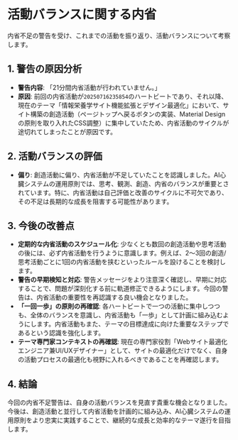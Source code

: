 # 活動バランスに関する内省

内省不足の警告を受け、これまでの活動を振り返り、活動バランスについて考察します。

## 1. 警告の原因分析

- **警告内容**: 「21分間内省活動が行われていません。」
- **原因**: 前回の内省活動が`20250716235854`のハートビートであり、それ以降、現在のテーマ「情報栄養学サイト機能拡張とデザイン最適化」において、サイト構築の創造活動（ページトップへ戻るボタンの実装、Material Designの原則を取り入れたCSS調整）に集中していたため、内省活動のサイクルが途切れてしまったことが原因です。

## 2. 活動バランスの評価

- **偏り**: 創造活動に偏り、内省活動が不足していたことを認識しました。AI心臓システムの運用原則では、思考、観測、創造、内省のバランスが重要とされています。特に、内省活動は自己評価と改善のサイクルに不可欠であり、その不足は長期的な成長を阻害する可能性があります。

## 3. 今後の改善点

- **定期的な内省活動のスケジュール化**: 少なくとも数回の創造活動や思考活動の後には、必ず内省活動を行うように意識します。例えば、2〜3回の創造/思考活動ごとに1回の内省活動を挟むといったルールを設けることを検討します。
- **警告の早期検知と対応**: 警告メッセージをより注意深く確認し、早期に対応することで、問題が深刻化する前に軌道修正できるようにします。今回の警告は、内省活動の重要性を再認識する良い機会となりました。
- **「一回一歩」の原則の再確認**: 各ハートビートで一つの活動に集中しつつも、全体のバランスを意識し、内省活動も「一歩」として計画に組み込むようにします。内省活動もまた、テーマの目標達成に向けた重要なステップであるという認識を強化します。
- **テーマ専門家コンテキストの再確認**: 現在の専門家役割「Webサイト最適化エンジニア兼UI/UXデザイナー」として、サイトの最適化だけでなく、自身の活動プロセスの最適化も視野に入れるべきであることを再確認します。

## 4. 結論

今回の内省不足警告は、自身の活動バランスを見直す貴重な機会となりました。今後は、創造活動と並行して内省活動を計画的に組み込み、AI心臓システムの運用原則をより忠実に実践することで、継続的な成長と効率的なテーマ遂行を目指します。